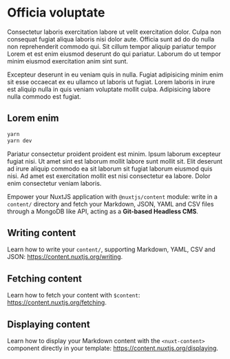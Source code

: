 # Officia voluptate

Consectetur laboris exercitation labore ut velit exercitation dolor. Culpa non consequat fugiat aliqua laboris nisi dolor aute. Officia sunt ad do do nulla non reprehenderit commodo qui. Sit cillum tempor aliquip pariatur tempor Lorem et est enim eiusmod deserunt do qui pariatur. Laborum do ut tempor minim eiusmod exercitation anim sint sunt.

Excepteur deserunt in eu veniam quis in nulla. Fugiat adipisicing minim enim sit esse occaecat ex eu ullamco ut laboris ut fugiat. Lorem laboris in irure est aliquip nulla in quis veniam voluptate mollit culpa. Adipisicing labore nulla commodo est fugiat.

## Lorem enim

```bash
yarn
yarn dev
```

Pariatur consectetur proident proident est minim. Ipsum laborum excepteur fugiat nisi. Ut amet sint est laborum mollit labore sunt mollit sit. Elit deserunt ad irure aliquip commodo ea sit laborum sit fugiat laborum eiusmod quis nisi. Ad amet est exercitation mollit est nisi consectetur ea labore. Dolor enim consectetur veniam laboris.

Empower your NuxtJS application with `@nuxtjs/content` module: write in a `content/` directory and fetch your Markdown, JSON, YAML and CSV files through a MongoDB like API, acting as a **Git-based Headless CMS**.

## Writing content

Learn how to write your `content/`, supporting Markdown, YAML, CSV and JSON: <https://content.nuxtjs.org/writing>.

## Fetching content

Learn how to fetch your content with `$content`: <https://content.nuxtjs.org/fetching>.

## Displaying content

Learn how to display your Markdown content with the `<nuxt-content>` component directly in your template: <https://content.nuxtjs.org/displaying>.
